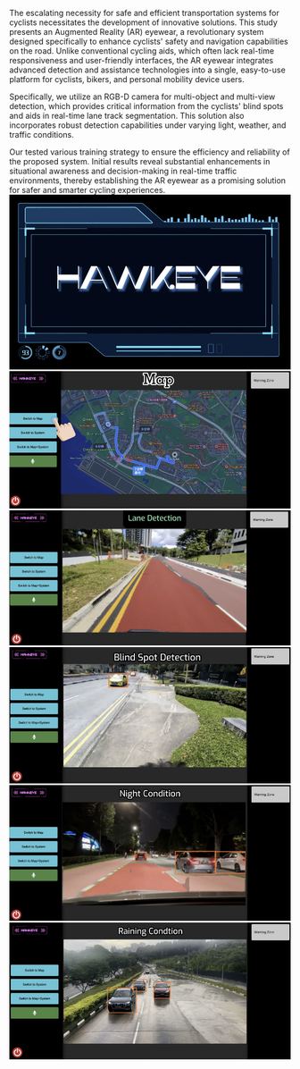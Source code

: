The escalating necessity for safe and efficient transportation systems for cyclists necessitates the development of innovative solutions. This study presents an Augmented Reality (AR) eyewear, a revolutionary system designed specifically to enhance cyclists' safety and navigation capabilities on the road. Unlike conventional cycling aids, which often lack real-time responsiveness and user-friendly interfaces, the AR eyewear integrates advanced detection and assistance technologies into a single, easy-to-use platform for cyclists, bikers, and personal mobility device users.


Specifically, we utilize an RGB-D camera for multi-object and multi-view detection, which provides critical information from the cyclists' blind spots and aids in real-time lane track segmentation. This solution also incorporates robust detection capabilities under varying light, weather, and traffic conditions.


Our tested various training strategy to ensure the efficiency and reliability of the proposed system. Initial results reveal substantial enhancements in situational awareness and decision-making in real-time traffic environments, thereby establishing the AR eyewear as a promising solution for safer and smarter cycling experiences.
![img](https://github.com/pipixiangz/Hawkeye-ITSS/blob/main/imgs/1.jpg)
![img](https://github.com/pipixiangz/Hawkeye-ITSS/blob/main/imgs/2.jpg)
![img](https://github.com/pipixiangz/Hawkeye-ITSS/blob/main/imgs/3.jpg)
![img](https://github.com/pipixiangz/Hawkeye-ITSS/blob/main/imgs/4.jpg)
![img](https://github.com/pipixiangz/Hawkeye-ITSS/blob/main/imgs/5.jpg)
![img](https://github.com/pipixiangz/Hawkeye-ITSS/blob/main/imgs/6.jpg)
